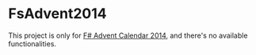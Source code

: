 # FsAdvent2014

This project is only for [F# Advent Calendar 2014](http://connpass.com/event/9758/), and there's no available functionalities.
